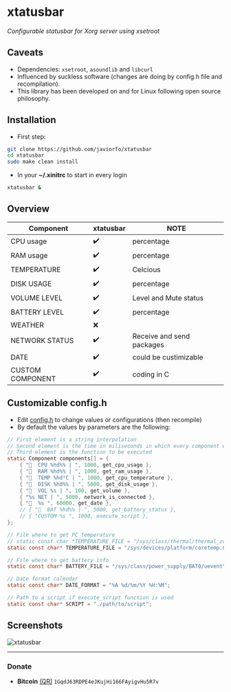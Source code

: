 # xtatusbar
*Configurable statusbar for Xorg server using xsetroot*

## Caveats
- Dependencies: `xsetroot`, `asoundlib` and `libcurl`
- Influenced by suckless software (changes are doing by config.h file and recompilation).
- This library has been developed on and for Linux following open source philosophy.

## Installation
- First step:
```bash
git clone https://github.com/javiorfo/xtatusbar
cd xtatusbar
sudo make clean install
```

- In your **~/.xinitrc** to start in every login
```bash
xtatusbar &
```

## Overview
| Component | xtatusbar | NOTE |
| ------- | ------------- | ---- |
| CPU usage | :heavy_check_mark: | percentage |
| RAM usage | :heavy_check_mark: | percentage |
| TEMPERATURE | :heavy_check_mark: | Celcious |
| DISK USAGE | :heavy_check_mark: | percentage |
| VOLUME LEVEL | :heavy_check_mark: | Level and Mute status |
| BATTERY LEVEL | :heavy_check_mark: | percentage |
| WEATHER | :x: | |
| NETWORK STATUS | :heavy_check_mark: | Receive and send packages |
| DATE | :heavy_check_mark: | could be custimizable |
| CUSTOM COMPONENT | :heavy_check_mark: | coding in C |

## Customizable config.h
- Edit [config.h](https://github.com/javiorfo/xtatusbar/blob/master/config.h) to change values or configurations (then recompile)
- By default the values by parameters are the following:
```c
// First element is a string interpolation
// Second element is the time in miliseconds in which every component will execute the function in the third element
// Third element is the function to be executed
static Component components[] = {
    { "  CPU %hd%% | ", 1000, get_cpu_usage },
    { "  RAM %hd%% | ", 1000, get_ram_usage },
    { "󰏈  TEMP %hd°C | ", 1000, get_cpu_temperature },
    { "󰋊  DISK %hd%% | ", 5000, get_disk_usage },
    { "󰋊  VOL %s | ", 100, get_volume },
    { "%s NET | ", 5000, network_is_connected },
    { "  %s ", 60000, get_date },
    // { "  BAT %hd%% | ", 5000, get_battery_status },
    // { "CUSTOM %s ", 1000, execute_script },
};

// File where to get PC temperature
// static const char *TEMPERATURE_FILE = "/sys/class/thermal/thermal_zone0/temp";
static const char* TEMPERATURE_FILE = "/sys/devices/platform/coretemp.0/hwmon/hwmon1/temp1_input";

// File where to get battery info
static const char* BATTERY_FILE = "/sys/class/power_supply/BAT0/uevent";

// Date format calendar
static const char* DATE_FORMAT = "%A %d/%m/%Y %H:%M";

// Path to a script if execute_script function is used
static const char* SCRIPT = "./path/to/script";

```

## Screenshots

<img src="https://github.com/javiorfo/img/blob/master/xtatusbar/xtatusbar.png?raw=true" alt="xtatusbar" />

---

### Donate
- **Bitcoin** [(QR)](https://raw.githubusercontent.com/javiorfo/img/master/crypto/bitcoin.png)  `1GqdJ63RDPE4eJKujHi166FAyigvHu5R7v`
